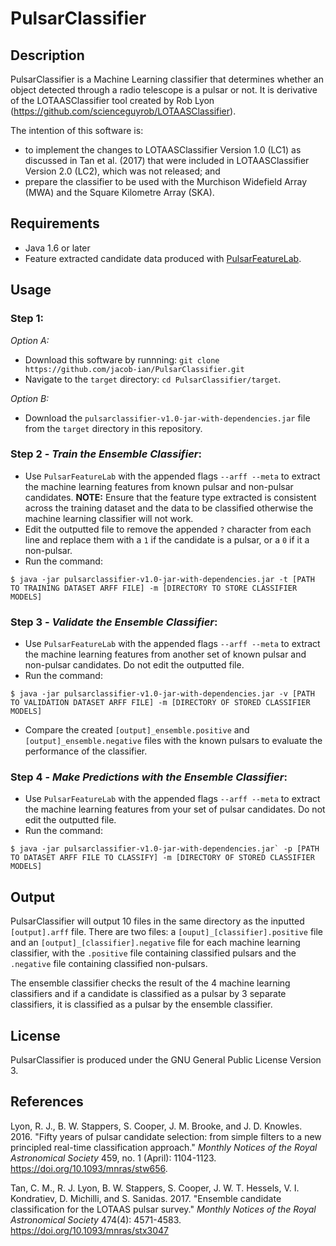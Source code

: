 # PulsarClassifier
## Description
PulsarClassifier is a Machine Learning classifier that determines whether an object detected through a radio telescope is a pulsar or not. It is derivative of the LOTAASClassifier tool created by Rob Lyon (https://github.com/scienceguyrob/LOTAASClassifier).

The intention of this software is:
* to implement the changes to LOTAASClassifier Version 1.0 (LC1) as discussed in Tan et al. (2017) that were included in LOTAASClassifier Version 2.0 (LC2), which was not released; and
* prepare the classifier to be used with the Murchison Widefield Array (MWA) and the Square Kilometre Array (SKA).

## Requirements
* Java 1.6 or later
* Feature extracted candidate data produced with [PulsarFeatureLab](https://github.com/scienceguyrob/PulsarFeatureLab).

## Usage

### Step 1:
*Option A:*
* Download this software by runnning: `git clone https://github.com/jacob-ian/PulsarClassifier.git`
* Navigate to the `target` directory: `cd PulsarClassifier/target`.

*Option B:*
* Download the `pulsarclassifier-v1.0-jar-with-dependencies.jar` file from the `target` directory in this repository.

### Step 2 - *Train the Ensemble Classifier*:
* Use `PulsarFeatureLab` with the appended flags `--arff --meta` to extract the machine learning features from known pulsar and non-pulsar candidates. **NOTE:** Ensure that the feature type extracted is consistent across the training dataset and the data to be classified otherwise the machine learning classifier will not work.
* Edit the outputted file to remove the appended `?` character from each line and replace them with a `1` if the candidate is a pulsar, or a `0` if it a non-pulsar.
* Run the command:
```
$ java -jar pulsarclassifier-v1.0-jar-with-dependencies.jar -t [PATH TO TRAINING DATASET ARFF FILE] -m [DIRECTORY TO STORE CLASSIFIER MODELS]
```
### Step 3 - *Validate the Ensemble Classifier*:
* Use `PulsarFeatureLab` with the appended flags `--arff --meta` to extract the machine learning features from another set of  known pulsar and non-pulsar candidates. Do not edit the outputted file.
* Run the command:
```
$ java -jar pulsarclassifier-v1.0-jar-with-dependencies.jar -v [PATH TO VALIDATION DATASET ARFF FILE] -m [DIRECTORY OF STORED CLASSIFIER MODELS]
```
* Compare the created `[output]_ensemble.positive` and `[output]_ensemble.negative` files with the known pulsars to evaluate the performance of the classifier.

### Step 4 - *Make Predictions with the Ensemble Classifier*:
* Use `PulsarFeatureLab` with the appended flags `--arff --meta` to extract the machine learning features from your set of pulsar candidates. Do not edit the outputted file.
* Run the command:
```
$ java -jar pulsarclassifier-v1.0-jar-with-dependencies.jar` -p [PATH TO DATASET ARFF FILE TO CLASSIFY] -m [DIRECTORY OF STORED CLASSIFIER MODELS]
```

## Output
PulsarClassifier will output 10 files in the same directory as the inputted `[output].arff` file. There are two files: a `[ouput]_[classifier].positive` file and an `[output]_[classifier].negative` file for each machine learning classifier, with the `.positive` file containing classified pulsars and the `.negative` file containing classified non-pulsars.

The ensemble classifier checks the result of the 4 machine learning classifiers and if a candidate is classified as a pulsar by 3 separate classifiers, it is classified as a pulsar by the ensemble classifier.


## License
PulsarClassifier is produced under the GNU General Public License Version 3.

## References
Lyon, R. J., B. W. Stappers, S. Cooper, J. M. Brooke, and J. D. Knowles. 2016. "Fifty years of pulsar candidate selection: from simple filters to a new principled real-time classification approach." *Monthly Notices of the Royal Astronomical Society* 459, no. 1 (April): 1104-1123. https://doi.org/10.1093/mnras/stw656.

Tan, C. M., R. J. Lyon, B. W. Stappers, S. Cooper, J. W. T. Hessels, V. I. Kondratiev, D. Michilli, and S. Sanidas. 2017. "Ensemble candidate classification for the LOTAAS pulsar survey." *Monthly Notices of the Royal Astronomical Society* 474(4): 4571-4583. https://doi.org/10.1093/mnras/stx3047
